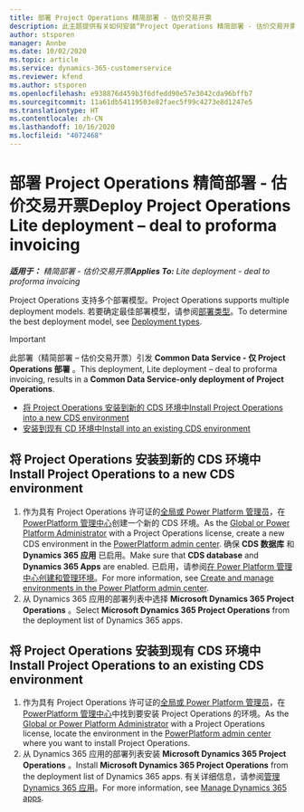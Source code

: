 ```yaml
---
title: 部署 Project Operations 精简部署 - 估价交易开票
description: 此主题提供有关如何安装“Project Operations 精简部署 - 估价交易开票”的信息。
author: stsporen
manager: Annbe
ms.date: 10/02/2020
ms.topic: article
ms.service: dynamics-365-customerservice
ms.reviewer: kfend
ms.author: stsporen
ms.openlocfilehash: e938876d459b3f6dfedd90e57e3042cda96bffb7
ms.sourcegitcommit: 11a61db54119503e82faec5f99c4273e8d1247e5
ms.translationtype: HT
ms.contentlocale: zh-CN
ms.lasthandoff: 10/16/2020
ms.locfileid: "4072468"
---
```

# <a name="deploy-project-operations-lite-deployment--deal-to-proforma-invoicing"></a><span data-ttu-id="00895-103">部署 Project Operations 精简部署 - 估价交易开票</span><span class="sxs-lookup"><span data-stu-id="00895-103">Deploy Project Operations Lite deployment – deal to proforma invoicing</span></span>

<span data-ttu-id="00895-104">_**适用于：** 精简部署 - 估价交易开票_</span><span class="sxs-lookup"><span data-stu-id="00895-104">_**Applies To:** Lite deployment - deal to proforma invoicing_</span></span>

<span data-ttu-id="00895-105">Project Operations 支持多个部署模型。</span><span class="sxs-lookup"><span data-stu-id="00895-105">Project Operations supports multiple deployment models.</span></span> <span data-ttu-id="00895-106">若要确定最佳部署模型，请参阅[部署类型](determine-deployment-type.md)。</span><span class="sxs-lookup"><span data-stu-id="00895-106">To determine the best deployment model, see [Deployment types](determine-deployment-type.md).</span></span>


> [!IMPORTANT]
> <span data-ttu-id="00895-107">此部署（精简部署 – 估价交易开票）引发 **Common Data Service - 仅 Project Operations 部署** 。</span><span class="sxs-lookup"><span data-stu-id="00895-107">This deployment, Lite deployment – deal to proforma invoicing, results in a **Common Data Service-only deployment of Project Operations**.</span></span>

- [<span data-ttu-id="00895-108">将 Project Operations 安装到新的 CDS 环境中</span><span class="sxs-lookup"><span data-stu-id="00895-108">Install Project Operations into a new CDS environment</span></span>](#new)
- [<span data-ttu-id="00895-109">安装到现有 CD 环境中</span><span class="sxs-lookup"><span data-stu-id="00895-109">Install into an existing CDS environment</span></span>](#existing)



## <a name="install-project-operations-to-a-new-cds-environment"></a><a name="new"></a><span data-ttu-id="00895-110">将 Project Operations 安装到新的 CDS 环境中</span><span class="sxs-lookup"><span data-stu-id="00895-110">Install Project Operations to a new CDS environment</span></span>

1. <span data-ttu-id="00895-111">作为具有 Project Operations 许可证的[全局或 Power Platform 管理员](https://docs.microsoft.com/power-platform/admin/global-service-administrators-can-administer-without-license)，在 [PowerPlatform 管理中心](https://admin.powerplatform.com)创建一个新的 CDS 环境。</span><span class="sxs-lookup"><span data-stu-id="00895-111">As the [Global or Power Platform Administrator](https://docs.microsoft.com/power-platform/admin/global-service-administrators-can-administer-without-license) with a Project Operations license, create a new CDS environment in the [PowerPlatform admin center](https://admin.powerplatform.com).</span></span> <span data-ttu-id="00895-112">确保 **CDS 数据库** 和 **Dynamics 365 应用** 已启用。</span><span class="sxs-lookup"><span data-stu-id="00895-112">Make sure that **CDS database** and **Dynamics 365 Apps** are enabled.</span></span> <span data-ttu-id="00895-113">已启用，请参阅[在 Power Platform 管理中心创建和管理环境](https://docs.microsoft.com/power-platform/admin/create-environment#create-an-environment-in-the-power-platform-admin-center)。</span><span class="sxs-lookup"><span data-stu-id="00895-113">For more information, see [Create and manage environments in the Power Platform admin center](https://docs.microsoft.com/power-platform/admin/create-environment#create-an-environment-in-the-power-platform-admin-center).</span></span>
2. <span data-ttu-id="00895-114">从 Dynamics 365 应用的部署列表中选择 **Microsoft Dynamics 365 Project Operations** 。</span><span class="sxs-lookup"><span data-stu-id="00895-114">Select **Microsoft Dynamics 365 Project Operations** from the deployment list of Dynamics 365 apps.</span></span>


## <a name="install-project-operations-to-an-existing-cds-environment"></a><a name="existing"></a><span data-ttu-id="00895-115">将 Project Operations 安装到现有 CDS 环境中</span><span class="sxs-lookup"><span data-stu-id="00895-115">Install Project Operations to an existing CDS environment</span></span>

1. <span data-ttu-id="00895-116">作为具有 Project Operations 许可证的[全局或 Power Platform 管理员](https://docs.microsoft.com/power-platform/admin/global-service-administrators-can-administer-without-license)，在 [PowerPlatform 管理中心](https://admin.powerplatform.com)中找到要安装 Project Operations 的环境。</span><span class="sxs-lookup"><span data-stu-id="00895-116">As the [Global or Power Platform Administrator](https://docs.microsoft.com/power-platform/admin/global-service-administrators-can-administer-without-license) with a Project Operations license, locate the environment in the [PowerPlatform admin center](https://admin.powerplatform.com) where you want to install Project Operations.</span></span>
2. <span data-ttu-id="00895-117">从 Dynamics 365 应用的部署列表安装 **Microsoft Dynamics 365 Project Operations** 。</span><span class="sxs-lookup"><span data-stu-id="00895-117">Install **Microsoft Dynamics 365 Project Operations** from the deployment list of Dynamics 365 apps.</span></span> <span data-ttu-id="00895-118">有关详细信息，请参阅[管理 Dynamics 365 应用](https://docs.microsoft.com/power-platform/admin/manage-apps)。</span><span class="sxs-lookup"><span data-stu-id="00895-118">For more information, see [Manage Dynamics 365 apps](https://docs.microsoft.com/power-platform/admin/manage-apps).</span></span>


